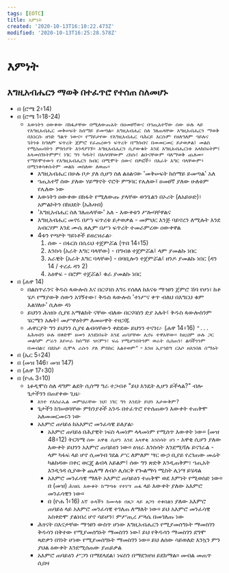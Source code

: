 ```yaml
---
tags: [EOTC]
title: እምነት
created: '2020-10-13T16:10:22.473Z'
modified: '2020-10-13T16:25:28.578Z'
---
```


# እምነት

## እግዚአብሔርን ማወቅ በተፈጥሮ የተሰጠ ስለመሆኑ

* በ (ሮሜ 2፥14)
* በ (ሮሜ 1፥18-24)
	* `እውነትን ዐውቀው በክፋታቸው በሚለውጡአት በዐመፀኛውና በኀጢአተኛው ሰው ሁሉ ላይ የእግዚአብሔር መቅሠፍት ከሰማይ ይመጣል። እግዚአብሔር ስለ ገለጠላቸው እግዚአብሔርን ማወቅ በእነርሱ ዘንድ ግልጥ ነውና። የማይታየው የእግዚአብሔር ባሕርይ እርሱም የዘለዓለም ኀይሉና ጌትነቱ ከዓለም ፍጥረት ጀምሮ የፈጠረውን ፍጥረት በማሰብና በመመርመር ይታወቃል፤ መልስ የሚሰጡበትን ምክንያት እንዳያገኙ። እግዚአብሔርን ሲያውቁት እንደ እግዚአብሔርነቱ አላከበሩትም፤ አላመሰገኑትምም፤ ነገር ግን ካዱት፤ በአሳባቸውም ረከሱ፤ ልቡናቸውም ባለማወቅ ጨለመ። የማይሞተውን የእግዚአብሔርን ክብር በሚሞት ሰውና በዎፎች፥ በአራት እግር ባላቸውም፥ በሚንቀሳቀሱትም መልክ መስለው ለወጡ።`
		* እግዚአብሔር በሁሉ ቦታ ያለ ሲሆን ስለ ልዕልናው 'መቅሠፍት ከሰማይ ይመጣል' አለ
		* ኀጢአተኛ ሰው ያለው ሃይማኖት ኖሮት ምግባር የሌለው፤ ዐመፀኛ ያለው ሁለቱም የሌለው ነው
		* እውነትን ዐውቀው በክፋት የሚለውጡ ያላቸው ወንጌልን በኦሪት (ለአይሁድ)፣ አምልኮትን በክህደት (አሕዛብ)
		* 'እግዚአብሔር ስለ ገለጠላቸው' አለ - እውቀቱን ሥሎባቸዋልና
		* እግዚአብሔር መኖሩ በሥነ ፍጥረቱ ይታወቃል - መምህር እንጅ ባይኖረን ለሚሉት እንደ አብርሃም እንደ ሙሴ ጸሊም በሥነ ፍጥረት ተመራምረው ዐውቀዋል
		* 4ቱን የጣዖት ዓይነቶች ይዘረዝራል፦
			1. ሰው - በፋርስ በሴሩህ ተጀምሯል (ጥበ 14፥15)
			2. እንስሳ (አራት እግር ባላቸው) - በግብፅ ተጀምሯል፤ ላም ያመልኩ ነበር
			3. አራዊት (አራት እግር ባላቸው) - በባቢሎን ተጀምሯል፤ ዘንዶ ያመልኩ ነበር (ዳን 14 / ተረፈ ዳን 2)
			4. አዕዋፍ - በሮም ተጀሯል፤ ቁራ ያመልኩ ነበር
* በ (ሐዋ 14)
    *  በልስጥራንና ቅዱስ ጳውሎስ እና በርናባስ እግሩ የሰለለ ከእናቱ ማኅፀን ጀምሮ ሽባ የሆነ፣ ከቶ ሄዶ የማያውቅ ሰውን አገኝተው፣ ቅዱስ ጳውሎስ 'ተነሥና ቀጥ ብለህ በእግርህ ቁም እልሃለሁ' ሲለው ዳነ
    * ይህንን ሕዝቡ ሲያዩ አማልክት ናቸው ብለው በርናባስን ድያ አሉት፤ ቅዱስ ጳውሎስንም ሄርሜን አሉት፤ መሥዋዕትም ለመሠዋት ተዘጋጁ
    * ሐዋርያት ግን ይህንን ሲያዩ ልብሳቸውን ቀድደው ይህንን ተናገሩ፦ (ሐዋ 14፥16) `"... አሕዛብን ሁሉ በቀድሞ ዘመን እንደነበሩት እንደ ጠባያቸው ሊኖሩ ተዋአቸው። ከዚህም ሁሉ ጋር መልካም ሥራን እየሠራ ከሰማይ ዝናምን፣ ፍሬ የሚሆንበትንም ወራት ሲሰጠን፣ ልባችንንም በመብልና በደስታ ሲሞላ ራሱን ያለ ምስክር አልተወም"` - `እንዘ ኢየኀድግ ርእሶ ዘእንበለ ሰማዕት`
* በ (ኤር 5፥24)
* በ (መዝ 146፣ መዝ 147)
* በ (ሐዋ 17፥30)
* በ (ዮሐ 3፥10)
	* ኒቆዲሞስ ስለ ዳግም ልደት ሲሰማ ግራ ተጋብቶ "ይህ እንዴት ሊሆን ይችላል?" ብሎ ጌታችንን በጠየቀው ጊዜ፦
		* `አንተ የእስራኤል መምህራቸው ነህ፤ ነገር ግን እንዴት ይህን አታውቅም?`
		* ጌታችን ከገሠፀባቸው ምክንያቶች አንዱ በተፈጥሮ የተሰጠውን እውቀት ተጠቅሞ አለመመርመሩን ነው
		* አእምሮ ጠባይዕ ከአእምሮ መንፈሳዊ ይለያል፦ 
			* አእምሮ ጠባይዕ በሕያዊት ነፍስ ላመነም ላላመነም የሚሰጥ እውቀት ነው። (መዝ 48፥12) ትርጓሜ `ሰው አዋቂ ሲሆን እንደ አላዋቂ እንስሳት ሆነ` - አዋቂ ሲሆን ያለው እውቀት ይህንን አእምሮ ጠባይዕን ነው። ዕዝራ እንስሳት እንደሚሻሉ ይናገራል - ላም ካፋፍ ላይ ሆኖ ሲመገብ ገደል ሥር ለምለም ሣር ውኃ ቢያይ የረገጠው መሬት ካልከዳው በቀር ወርጄ ልብላ አይልም፤ ሰው ግን ጽድቅ እንዲጠቅም፣ ኀጢአት እንዲጎዳ ሲያውቅ ጨለማ ለብሶ ሊሰርቅ የጐልማሳ ሚስት ሊነሣ ይሄዳል
			* አእምሮ መንፈሳዊ ማለት አእምሮ ጠባይዕን ተጠቅሞ ወደ እምነት የሚወስድ ነው። በ (መዝ) `ሕዝቤ እውቀት ከማጣቱ የተነሣ ጠፋ` ላይ እውቀት ያለው አእምሮ መንፈሳዊን ነው።
			* በ (ዮሐ 1፥16) `እኛ ሁላችን ከሙላቱ በጸጋ ላይ ጸጋን ተቀበልን` ያለው አእምሮ ጠባይዕ ላይ አእምሮ መንፈሳዊ ተገለጠ ለማለት ነው። ይህ አእምሮ መንፈሳዊ አስቀድሞ ያልነበረ ሆኖ ሳይሆን፣ ምሥጢረ ሥላሴ በመገለጡ ነው
		* ሕፃናት በእናታቸው ማኅፀን ውስጥ ሆነው እግዚአብሔርን የሚያመሰግኑት ማመስገን ቅዱሳን በቅተው የሚያመሰግኑት ማመስገን ነው፤ ይህ የቅዱሳን ማመስገን ደግሞ ጻድቃን በገነት ሆነው የሚያመሰግኑት ማመስገን ነው። ይህ ለሰው ሳይወለድ እንኳን ምን ያህል ዕውቀት እንደሚሰጠው ያጠይቃል
		* አእምሮ ጠባይዕን ሥጋን በማደላደል፣ ነፍስን በማደንዘዝ ይደክማል። መብል መጠጥ ሲበዛ 
